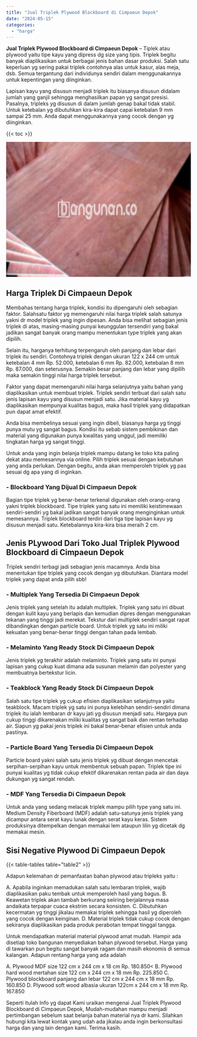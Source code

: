 ```yaml
---
title: "Jual Triplek Plywood Blockboard di Cimpaeun Depok"
date: "2024-05-15"
categories: 
  - "harga"
---
```


**Jual Triplek Plywood Blockboard di Cimpaeun Depok** – Tiplek atau plywood yaitu tipe kayu yang dipress dg size yang tipis. Triplek begitu banyak diaplikasikan untuk berbagai jenis bahan dasar produksi. Salah satu keperluan yg sering pakai triplek contohnya alas untuk kasur, alas meja, dsb. Semua tergantung dari individunya sendiri dalam menggunakannya untuk kepentingan yang diinginkan.

Lapisan kayu yang disusun menjadi triplek itu biasanya disusun didalam jumlah yang ganjil sehingga menghasilkan papan yg sangat presisi. Pasalnya, tripleks yg disusun di dalam jumlah genap bakal tidak stabil. Untuk ketebalan yg dibutuhkan kira-kira dapat capai ketebalan 9 mm sampai 25 mm. Anda dapat menggunakannya yang cocok dengan yg diinginkan.

{{< toc >}}

![Jual Triplek Plywood Blockboard di Cimpaeun Depok](/images/jual-triplek-murah-05.png)

## Harga Triplek Di Cimpaeun Depok

Membahas tentang harga triplek, kondisi itu dipengaruhi oleh sebagian faktor. Salahsatu faktor yg memengaruhi nilai harga triplek salah satunya yakni dr model triplek yang ingin dipesan. Anda bisa melihat sebagian jenis triplek di atas, masing-masing punyai keunggulan tersendiri yang bakal jadikan sangat banyak orang mampu menentukan type triplek yang akan dipilih.

Selain itu, harganya terhitung terpengaruh oleh panjang dan lebar dari triplek itu sendiri. Contohnya triplek dengan ukuran 122 x 244 cm untuk ketebalan 4 mm Rp. 52.000, ketebalan 6 mm Rp. 82.000, ketebalan 8 mm Rp. 87.000, dan seterusnya. Semakin besar panjang dan lebar yang dipilih maka semakin tinggi nilai harga triplek tersebut.

Faktor yang dapat memengaruhi nilai harga selanjutnya yaitu bahan yang diaplikasikan untuk membuat triplek. Triplek sendiri terbuat dari salah satu jenis lapisan kayu yang disusun menjadi satu. Jika material kayu yg diaplikasikan mempunyai kualitas bagus, maka hasil triplek yang didapatkan pun dapat amat efektif.

Anda bisa membelinya sesuai yang ingin dibeli, biasanya harga yg tinggi punya mutu yg sangat bagus. Kondisi itu sebab sistem pembikinan dan material yang digunakan punya kwalitas yang unggul, jadi memiliki tingkatan harga yg sangat tinggi.

Untuk anda yang ingin belanja triplek mampu datang ke toko kita paling dekat atau memesannya via online. Pilih triplek sesuai dengan kebutuhan yang anda perlukan. Dengan begitu, anda akan memperoleh triplek yg pas sesuai dg apa yang di inginkan.

### \- Blockboard Yang Dijual Di Cimpaeun Depok

Bagian tipe triplek yg benar-benar terkenal digunakan oleh orang-orang yakni triplek blockboard. Tipe triplek yang satu ini memiliki keistimewaan sendiri-sendiri yg bakal jadikan sangat banyak orang menginginkan untuk memesannya. Triplek blockboard terdiri dari tiga tipe lapisan kayu yg disusun menjadi satu. Ketebalannya kira-kira bisa meraih 2 cm.

## Jenis PLywood Dari Toko Jual Triplek Plywood Blockboard di Cimpaeun Depok

Triplek sendiri terbagi jadi sebagian jenis macamnya. Anda bisa menentukan tipe triplek yang cocok dengan yg dibutuhkan. Diantara model triplek yang dapat anda pilih sbb!

### \- Multiplek Yang Tersedia Di Cimpaeun Depok

Jenis triplek yang setelah itu adalah multiplek. Triplek yang satu ini dibuat dengan kulit kayu yang berlapis dan kemudian dipres dengan menggunakan tekanan yang tinggi jadi merekat. Tekstur dari multiplek sendiri sangat rapat dibandingkan dengan particle board. Untuk triplek yg satu ini miliki kekuatan yang benar-benar tinggi dengan tahan pada lembab.

### \- Melaminto Yang Ready Stock Di Cimpaeun Depok

Jenis triplek yg terakhir adalah melaminto. Triplek yang satu ini punyai lapisan yang cukup kuat dimana ada susunan melamin dan polyester yang membuatnya bertekstur licin.

### \- Teakblock Yang Ready Stock Di Cimpaeun Depok

Salah satu tipe triplek yg cukup efisien diaplikasikan selanjutnya yaitu teakblock. Macam triplek yg satu ini punya kelebihan sendiri-sendiri dimana triplek itu ialah lembaran dr kayu jati yg disusun menjadi satu. Hargaya pun cukup tinggi dikarenakan miliki kualitas yg sangat baik dan rentan terhadap air. Siapun yg pakai jenis triplek ini bakal benar-benar efisien untuk anda pastinya.

### \- Particle Board Yang Tersedia Di Cimpaeun Depok

Particle board yakni salah satu jenis triplek yg dibuat dengan mencetak serpihan-serpihan kayu untuk membentuk sebuah papan. Triplek tipe ini punyai kualitas yg tidak cukup efektif dikarenakan rentan pada air dan daya dukungan yg sangat rendah.

### \- MDF Yang Tersedia Di Cimpaeun Depok

Untuk anda yang sedang melacak triplek mampu pilih type yang satu ini. Medium Density Fiberboard (MDF) adalah satu-satunya jenis triplek yang dicampur antara serat kayu lunak dengan serat kayu keras. Sistem produksinya ditempelkan dengan memakai lem ataupun lilin yg dicetak dg memakai mesin.

## Sisi Negative Plywood Di Cimpaeun Depok

{{< table-tables table="table2" >}}

Adapun kelemahan dr pemanfaatan bahan plywood atau tripleks yaitu :

A. Apabila inginkan memadukan salah satu lembaran triplek, wajib diaplikasikan paku tembak untuk memperoleh hasil yang bagus. B. Keawetan triplek akan tambah berkurang seiiring berjalannya masa andaikata terpapar cuaca ekstrim secara konsisten. C. Dibutuhkan kecermatan yg tinggi jikalau memakai triplek sehingga hasil yg diperoleh yang cocok dengan keinginan. D. Material triplek tidak cukup cocok dengan sekiranya diaplikasikan pada produk perabotan tempat tinggal tangga.

Untuk mendapatkan material material plywood amat mudah. Hampir ada disetiap toko bangunan menyediakan bahan plywood tersebut. Harga yang di tawarkan pun begitu sangat banyak ragam dan masih ekonomis di semua kalangan. Adapun rentang harga yang ada adalah

A. Plywood MDF size 122 cm x 244 cm x 18 cm Rp. 180.850< B. Plywood hard wood mertahan size 122 cm x 244 cm x 18 mm Rp. 225.850 C. Plywood blockboard panjang dan lebar 122 cm x 244 cm x 18 mm Rp. 160.850 D. Plywood soft wood albasia ukuran 122cm x 244 cm x 18 mm Rp. 167.850

Seperti itulah Info yg dapat Kami uraikan mengenai Jual Triplek Plywood Blockboard di Cimpaeun Depok, Mudah-mudahan mampu menjadi pertimbangan sebelum saat belanja bahan material nya dr kami. Silahkan hubungi kita lewat kontak yang udah ada jikalau anda ingin berkonsultasi harga dan yang lain dengan kami. Terima kasih.
